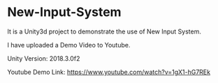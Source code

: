 # New-Input-System
 
It is a Unity3d project to demonstrate the use of New Input System.

I have uploaded a Demo Video to Youtube.

Unity Version: 2018.3.0f2

Youtube Demo Link: https://www.youtube.com/watch?v=1gX1-hG7REk
